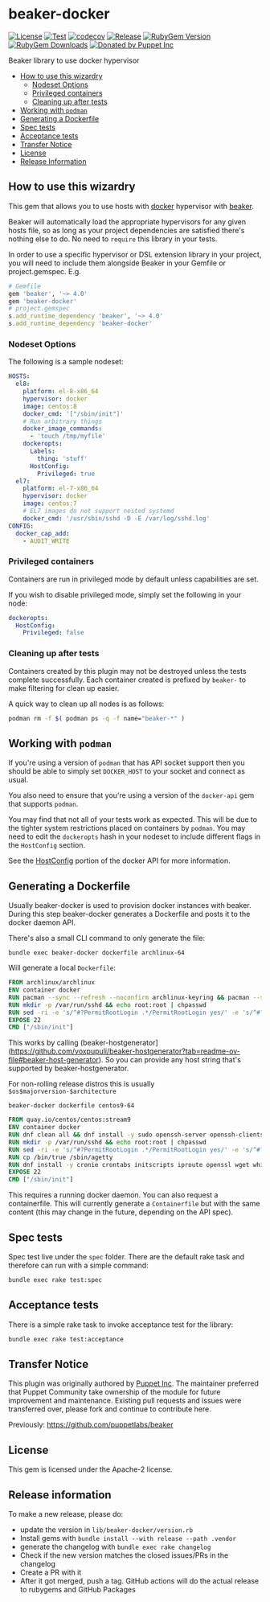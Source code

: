 # beaker-docker

[![License](https://img.shields.io/github/license/voxpupuli/beaker-docker.svg)](https://github.com/voxpupuli/beaker-docker/blob/master/LICENSE)
[![Test](https://github.com/voxpupuli/beaker-docker/actions/workflows/test.yml/badge.svg)](https://github.com/voxpupuli/beaker-docker/actions/workflows/test.yml)
[![codecov](https://codecov.io/gh/voxpupuli/beaker-docker/branch/master/graph/badge.svg?token=Mypkl78hvK)](https://codecov.io/gh/voxpupuli/beaker-docker)
[![Release](https://github.com/voxpupuli/beaker-docker/actions/workflows/release.yml/badge.svg)](https://github.com/voxpupuli/beaker-docker/actions/workflows/release.yml)
[![RubyGem Version](https://img.shields.io/gem/v/beaker-docker.svg)](https://rubygems.org/gems/beaker-docker)
[![RubyGem Downloads](https://img.shields.io/gem/dt/beaker-docker.svg)](https://rubygems.org/gems/beaker-docker)
[![Donated by Puppet Inc](https://img.shields.io/badge/donated%20by-Puppet%20Inc-fb7047.svg)](#transfer-notice)

Beaker library to use docker hypervisor

* [How to use this wizardry](#how-to-use-this-wizardry)
  * [Nodeset Options](#nodeset-options)
  * [Privileged containers](#privileged-containers)
  * [Cleaning up after tests](#cleaning-up-after-tests)
* [Working with `podman`](#working-with-podman)
* [Generating a Dockerfile](#generating-a-dockerfile)
* [Spec tests]()
* [Acceptance tests]()
* [Transfer Notice](#transfer-notice)
* [License](#license)
* [Release Information](#release-information)

## How to use this wizardry

This gem that allows you to use hosts with [docker](docker.md) hypervisor with [beaker](https://github.com/voxpupuli/beaker).

Beaker will automatically load the appropriate hypervisors for any given hosts
file, so as long as your project dependencies are satisfied there's nothing else
to do. No need to `require` this library in your tests.

In order to use a specific hypervisor or DSL extension library in your project,
you will need to include them alongside Beaker in your Gemfile or
project.gemspec. E.g.

```ruby
# Gemfile
gem 'beaker', '~> 4.0'
gem 'beaker-docker'
# project.gemspec
s.add_runtime_dependency 'beaker', '~> 4.0'
s.add_runtime_dependency 'beaker-docker'
```

### Nodeset Options

The following is a sample nodeset:

```yaml
HOSTS:
  el8:
    platform: el-8-x86_64
    hypervisor: docker
    image: centos:8
    docker_cmd: '["/sbin/init"]'
    # Run arbitrary things
    docker_image_commands:
      - 'touch /tmp/myfile'
    dockeropts:
      Labels:
        thing: 'stuff'
      HostConfig:
        Privileged: true
  el7:
    platform: el-7-x86_64
    hypervisor: docker
    image: centos:7
    # EL7 images do not support nested systemd
    docker_cmd: '/usr/sbin/sshd -D -E /var/log/sshd.log'
CONFIG:
  docker_cap_add:
    - AUDIT_WRITE
```

### Privileged containers

Containers are run in privileged mode by default unless capabilities are set.

If you wish to disable privileged mode, simply set the following in your node:

```yaml
dockeropts:
  HostConfig:
    Privileged: false
```

### Cleaning up after tests

Containers created by this plugin may not be destroyed unless the tests complete
successfully. Each container created is prefixed by `beaker-` to make filtering
for clean up easier.

A quick way to clean up all nodes is as follows:

```sh
podman rm -f $( podman ps -q -f name="beaker-*" )
```

## Working with `podman`

If you're using a version of `podman` that has API socket support then you
should be able to simply set `DOCKER_HOST` to your socket and connect as usual.

You also need to ensure that you're using a version of the `docker-api` gem that
supports `podman`.

You may find that not all of your tests work as expected. This will be due to
the tighter system restrictions placed on containers by `podman`. You may need
to edit the `dockeropts` hash in your nodeset to include different flags in the
`HostConfig` section.

See the
[HostConfig](https://any-api.com/docker_com/engine/docs/Definitions/HostConfig)
portion of the docker API for more information.

## Generating a Dockerfile

Usually beaker-docker is used to provision docker instances with beaker. During
this step beaker-docker generates a Dockerfile and posts it to the docker daemon
API.

There's also a small CLI command to only generate the file:

```
bundle exec beaker-docker dockerfile archlinux-64
```

Will generate a local `Dockerfile`:

```dockerfile
FROM archlinux/archlinux
ENV container docker
RUN pacman --sync --refresh --noconfirm archlinux-keyring && pacman --sync --refresh --noconfirm --sysupgrade && pacman --sync --noconfirm curl ntp net-tools openssh && ssh-keygen -A && sed -ri 's/^#?UsePAM .*/UsePAM no/' /etc/ssh/sshd_config && systemctl enable sshd
RUN mkdir -p /var/run/sshd && echo root:root | chpasswd
RUN sed -ri -e 's/^#?PermitRootLogin .*/PermitRootLogin yes/' -e 's/^#?PasswordAuthentication .*/PasswordAuthentication yes/' -e 's/^#?UseDNS .*/UseDNS no/' -e 's/^#?MaxAuthTries.*/MaxAuthTries 1000/' /etc/ssh/sshd_config
EXPOSE 22
CMD ["/sbin/init"]
```

This works by calling
(beaker-hostgenerator](https://github.com/voxpupuli/beaker-hostgenerator?tab=readme-ov-file#beaker-host-generator).
So you can provide any host string that's supported by beaker-hostgenerator.

For non-rolling release distros this is usually `$os$majorversion-$architecture`

```
beaker-docker dockerfile centos9-64
```

```dockerfile
FROM quay.io/centos/centos:stream9
ENV container docker
RUN dnf clean all && dnf install -y sudo openssh-server openssh-clients chrony && ssh-keygen -A && sed 's@session *required *pam_loginuid.so@session optional pam_loginuid.so@g' -i /etc/pam.d/*
RUN mkdir -p /var/run/sshd && echo root:root | chpasswd
RUN sed -ri -e 's/^#?PermitRootLogin .*/PermitRootLogin yes/' -e 's/^#?PasswordAuthentication .*/PasswordAuthentication yes/' -e 's/^#?UseDNS .*/UseDNS no/' -e 's/^#?MaxAuthTries.*/MaxAuthTries 1000/' /etc/ssh/sshd_config
RUN cp /bin/true /sbin/agetty
RUN dnf install -y cronie crontabs initscripts iproute openssl wget which glibc-langpack-en hostname
EXPOSE 22
CMD ["/sbin/init"]
```

This requires a running docker daemon. You can also request a containerfile.
This will currently generate a `Containerfile` but with the same content (this
may change in the future, depending on the API spec).

## Spec tests

Spec test live under the `spec` folder. There are the default rake task and therefore can run with a simple command:

```bash
bundle exec rake test:spec
```

## Acceptance tests

There is a simple rake task to invoke acceptance test for the library:

```bash
bundle exec rake test:acceptance
```

## Transfer Notice

This plugin was originally authored by [Puppet Inc](http://puppet.com).
The maintainer preferred that Puppet Community take ownership of the module for future improvement and maintenance.
Existing pull requests and issues were transferred over, please fork and continue to contribute here.

Previously: https://github.com/puppetlabs/beaker

## License

This gem is licensed under the Apache-2 license.

## Release information

To make a new release, please do:
* update the version in `lib/beaker-docker/version.rb`
* Install gems with `bundle install --with release --path .vendor`
* generate the changelog with `bundle exec rake changelog`
* Check if the new version matches the closed issues/PRs in the changelog
* Create a PR with it
* After it got merged, push a tag. GitHub actions will do the actual release to rubygems and GitHub Packages
